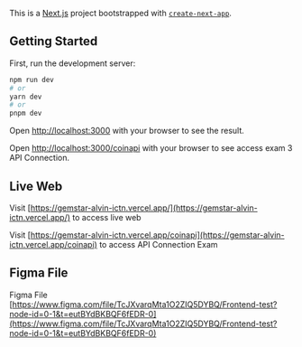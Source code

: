 This is a [Next.js](https://nextjs.org/) project bootstrapped with [`create-next-app`](https://github.com/vercel/next.js/tree/canary/packages/create-next-app).

## Getting Started

First, run the development server:

```bash
npm run dev
# or
yarn dev
# or
pnpm dev
```

Open [http://localhost:3000](http://localhost:3000) with your browser to see the result.

Open [http://localhost:3000/coinapi](http://localhost:3000/coinapi) with your browser to see access exam 3 API Connection.


## Live Web

Visit [https://gemstar-alvin-ictn.vercel.app/](https://gemstar-alvin-ictn.vercel.app/) to access live web

Visit [https://gemstar-alvin-ictn.vercel.app/coinapi](https://gemstar-alvin-ictn.vercel.app/coinapi) to access API Connection Exam

## Figma File

Figma File [https://www.figma.com/file/TcJXvarqMta1O2ZIQ5DYBQ/Frontend-test?node-id=0-1&t=eutBYdBKBQF6fEDR-0](https://www.figma.com/file/TcJXvarqMta1O2ZIQ5DYBQ/Frontend-test?node-id=0-1&t=eutBYdBKBQF6fEDR-0)